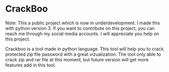 # CrackBoo
Note: This a public project which is now in underdevelopment. I made this with python version 3. If you want to contribute on this project, you can reach me through my social media accounts. I will appreciate you help on this project.

Crackboo is a tool made in python language. This tool will help you to crack protected zip file password with a great vizualization. The tool only able to crack zip and rar file at this moment, but future version will get more features add in this tool.
